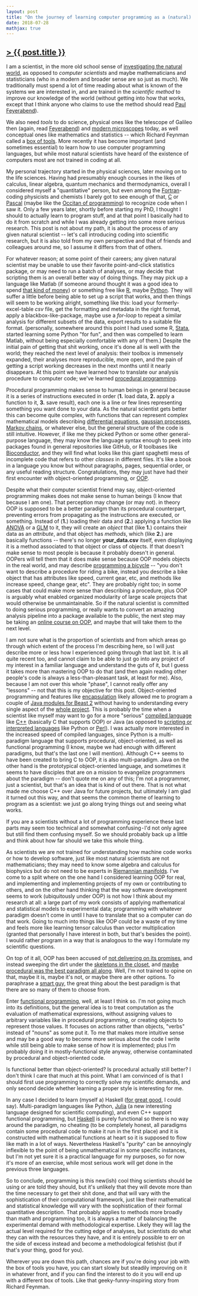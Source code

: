 ```yaml
---
layout: post
title: "On the journey of learning computer programming as a (natural) scientist"
date: 2018-07-28
mathjax: true
---
```


## [> {{ post.title }}](https://caesoma.github.io/archive/standalone/2018-07-28-programming-for-natural-scientists)

I am a scientist, in the more old school sense of [investigating the natural world](https://en.oxforddictionaries.com/definition/scientist), as opposed to _computer scientists_ and maybe mathematicians and statisticians (who in a modern and broader sense are so just as much).
We traditionally must spend a lot of time reading about what is known of the systems we are interested in, and are trained in the _scientific method_ to improve our knowledge of the world (without getting into how that works, except that I think anyone who claims to use the method should read [Paul Feyerabend](https://plato.stanford.edu/entries/feyerabend/#AgaiMeth1970)).
<!-- [//]: # (comment) -->

We also need _tools_ to do science, physical ones like the telescope of Galileo then (again, read [Feyerabend](https://plato.stanford.edu/entries/feyerabend)) and [modern microscopes](https://www.microscopyu.com/microscopy-basics) today, as well conceptual ones like mathematics and statistics -- which Richard Feynman called a [box of tools](https://www.e-reading.club/chapter.php/71262/21/Feynman_-_Surely_Youre_Joking%2C_Mr._Feynman__Adventures_of_a_Curious_Character.html).
More recently it has become important (and sometimes essential) to learn how to use computer programming languages, but while most natural scientists have heard of the existence of computers most are not trained in coding at all.

My personal trajectory started in the physical sciences, later moving on to the life sciences. Having had presumably enough courses in the likes of calculus, linear algebra, quantum mechanics and thermodynamics, overall I considered myself a "quantitative" person, but even among the [Fortran](http://fortranwiki.org/)-coding physicists and chemists I barely got to see enough of that, [C](https://en.wikipedia.org/wiki/The_C_Programming_Language) or [Pascal](http://wiki.freepascal.org/Why_use_Pascal#What_is_Pascal.3F) (maybe like the [Occitan of programming](https://www.quora.com/Is-Pascal-still-used)) to recognize code when I saw it.
Only a few years later, shortly before starting my PhD, I thought I should to actually learn to program stuff, and at that point I basically had to do it from scratch and while I was already getting into some more serious research.
This post is not about my path, it is about the process of any given natural scientist -- let's call  introducing coding into scientific research, but it is also told from my own perspective and that of friends and colleagues around me, so I assume it differs from that of others.

For whatever reason; at some point of their careers; any given natural scientist may be unable to use their favorite point-and-click statistics package, or may need to run a batch of analyses, or may decide that scripting them is an overall better way of doing things. They may pick up a language like Matlab (if someone around thought it was a good idea to spend [that kind of money](https://www.mathworks.com/pricing-licensing.html)) or something free like [R](https://www.r-project.org/about.html), maybe [Python](https://www.python.org/).
They will suffer a little before being able to set up a script that works, and then things will seem to be working alright, something like this: load your formerly-excel-table _csv_ file, get the formatting and metadata in the right format, apply a blackbox-like-package, maybe use a _for-loop_ to repeat a similar analysis for different subsets of the data, export results to a suitable file format. (personally, somewhere around this point I had used some R, [Stata](https://www.stata.com/), started learning some Python "for fun", and then was compelled to learn Matlab, without being especially comfortable with any of them.)<!-- , they may get some help from senior postdoc Dr. Idle, -->
Despite the initial pain of getting that shit working, once it's done all is well with the world; they reached the next level of analysis: their toolbox is immensely expanded, their analyses more reproducible, more open, and the pain of getting a script working decreases in the next months until it nearly disappears.
At this point we  have learned how to translate our analysis procedure to computer code; we've learned [procedural programming](http://wiki.analytica.com/index.php?title=Procedural_Programming).

Procedural programming makes sense to human beings in general because it is a series of instructions executed in order (**1.** load data, **2.** apply a function to it, **3.** save result), each one is a line or few lines representing something you want done to your data.
As the natural scientist gets better this can become quite complex, with functions that can represent complex mathematical models describing [differential equations](https://caesoma.github.io/archive/standalone/2018-03-28-model-based-science), [gaussian processes](https://caesoma.github.io/archive/standalone/2018-04-11-multichannel-gaussian-processes-pt1), [Markov chains](http://dfm.io/emcee/current/user/line/), or whatever else, but the general structure of the code is still intuitive.
However, if like me they picked Python or some other general-purpose language, they may know the language syntax enough to peek into packages found in general repositories like GitHub, or R toolbases like [Bioconductor](https://www.bioconductor.org/), and they will find what looks like this giant spaghetti mess of incomplete code that refers to other _classes_ in different files. It's like a book in a language you know but without paragraphs, pages, sequential order, or any useful reading structure.
Congratulations, they may just have had their first encounter with object-oriented programming, or [OOP](https://www.merriam-webster.com/dictionary/object-oriented%20programming).

Despite what their computer scientist friend may say, object-oriented programming makes does not make sense to human beings (I know that because I am one). That perception may change (or may not). in theory OOP is supposed to be a better paradigm than its procedural counterpart, preventing errors from propagating as the instructions are executed, or something. Instead of (**1.**) loading their data and (**2.**) applying a function like [ANOVA](https://onlinecourses.science.psu.edu/stat502/node/137/) or a [GLM](https://onlinecourses.science.psu.edu/stat504/node/216/) to it, they will create an _object_ that (like **1.**) contains their data as an _attribute_, and that object has _methods_, which (like **2.**) are basically functions -- there's no longer **your_data.csv** itself, even displaying it is a method associated to that object or class of objects.
If that doesn't make sense to most people is because it probably doesn't in general. OOPers will tell them that it does make sense because OOP models objects in the real world, and may describe [programming a bicycle](https://docs.oracle.com/javase/tutorial/java/concepts/object.html) -- "you don't want to describe a procedure for riding a bike, instead you describe a bike object that has attributes like speed, current gear, etc, and methods like increase speed, change gear, etc".
They are probably right too; in some cases that could make more sense than describing a procedure, plus OOP is arguably what enabled organized modularity of large scale projects that would otherwise be unmaintainable.
So if the natural scientist is committed to doing serious programming, or really wants to convert an amazing analysis pipeline into a package available to the public, the next step may be taking an
[online course on OOP](https://www.edx.org/course/object-oriented-programming), and maybe that will take them  to the next level.

I am not sure what is the proportion of scientists and from which areas go through which extent of the process I'm describing here, so I will just describe more or less how I experienced going through that last bit. It is all quite recent too, and cannot claim to be able to just go into any project of my interest in a familiar language and understand the guts of it, but I guess it takes more than mastering OOP to do that (and then again reading other people's code is always a less-than-pleasant task, at least for me). Also, because I am not over this whole "phase", I cannot really offer any "lessons" -- not that this is my objective for this post.
Object-oriented programming and features like  [encapsulation](https://en.wikipedia.org/wiki/Encapsulation_(computer_programming)) likely allowed me to program a couple of [Java modules for Beast 2](https://academic.oup.com/ve/article/3/suppl_1/vew036.050/4090797) without having to understanding every single aspect of the [whole project](https://github.com/CompEvol/beast2). This is probably the time when a scientist like myself may want to go for a more "serious" [compiled language](https://en.wikipedia.org/wiki/Compiled_language) like [C++](https://isocpp.org/about) (basically C that supports OOP) or Java (as opposed to [scripting or interpreted languages](https://en.wikipedia.org/wiki/Scripting_language) like Python or [Perl](https://www.perl.org/about.html)).
I was actually more interested in the increased speed of compiled languages, since Python is a multi-paradigm language that supports procedural, object-oriented, as well as functional programming (I know, maybe we had enough with different paradigms, but that's the last one I will mention). Although C++ seems to have been created to bring C to OOP, it is also multi-paradigm. Java on the other hand is the prototypical object-oriented language, and sometimes it seems to have disciples that are on a mission to evangelize programmers about the paradigm -- don't quote me on any of this; I'm not a programmer, just a scientist, but that's an idea that is kind of out there.
That is not what made me choose C++ over Java for future projects, but ultimately I am glad it turned out this way, and that seems the common theme of learning to program as a scientist: we just go along trying things out and seeing what works.

If you are a scientists without a lot of programming experience these last parts may seem too technical and somewhat confusing - I'd not only agree but still find them confusing myself. So we should probably back up a little and think about how far should we take this whole thing.

As scientists we are not trained for understanding how machine code works or how to develop software, just like most natural scientists are not mathematicians; they may need to know some algebra and calculus for biophysics but do not need to be experts in [Riemannian manifolds](https://www.britannica.com/science/differential-geometry).
I've come to a split where on the one hand I considered learning OOP for real, and implementing and implementing projects of my own or contributing to others, and on the other hand thinking that the way software development seems to work (ubiquitously under OOP) is not how I think about my research at all: a large part of my work consists of applying mathematical and statistical models to experimental data; programming with whatever paradigm doesn't come in until I have to translate that so a computer can do that work. Going to much into things like OOP could be a waste of my time and feels more like learning tensor calculus than vector multiplication (granted that personally I have interest in both, but that's besides the point). I would rather program in a way that is analogous to the way I formulate my scientific questions.

On top of it all, OOP has been accused of [not delivering on its promises](https://medium.com/@cscalfani/goodbye-object-oriented-programming-a59cda4c0e53), and instead sweeping the dirt under the [skeletons in the closet](http://harmful.cat-v.org/software/OO_programming/), and [maybe procedural was the best paradigm all along](https://medium.com/@brianwill/object-oriented-programming-a-personal-disaster-1b044c2383ab). Well, I'm not trained to opine on that, maybe it is, maybe it's not, or maybe there are other options. To paraphrase a [smart guy](http://wiki.c2.com/?AndrewTanenbaum), the great thing about the best paradigm is that there are so many of them to choose from.

Enter [functional programming](https://en.wikipedia.org/wiki/Functional_programming), well, at least I think so. I'm not going much into its definitions, but the general idea is to treat computation as the evaluation of mathematical expressions, without assigning values to arbitrary variables like in procedural programming, or creating objects to represent those values. It focuses on actions rather than objects, "verbs" instead of "nouns" as some put it. To me that makes more intuitive sense and may be a good way to become more serious about the code I write while still being able to make sense of how it is implemented; plus I'm probably doing it in mostly-functional style anyway, otherwise contaminated by procedural and object-oriented code.

Is functional better than object-oriented? Is procedural actually still better? I don't think I care that much at this point. What I am convinced of is that I should first use programming to correctly solve my scientific demands, and only second decide whether learning a proper style is interesting for me.

In any case I decided to learn (myself a) Haskell ([for great good](http://learnyouahaskell.com/chapters), I could say). Multi-paradigm languages like Python, [Julia](https://julialang.org/) (a new interesting language designed for scientific computing), and even C++ support functional programming, but [Haskell](https://www.haskell.org/) is purely functional so there is no way around the paradigm, no cheating (to be completely honest, all paradigms contain some procedural code to make it run in the first place) and it is constructed with mathematical functions at heart so it is supposed to flow like math in a lot of ways. Nevertheless Haskell's "purity" can be annoyingly inflexible to the point of being unmathematical in some specific instances, but I'm not yet sure it is a practical language for my purposes, so for now it's more of an exercise, while most serious work will get done in the previous three languages.
<!-- Whatever language ends up being the best, I think the paradigm should match the task, so if it turns out -->

So to conclude, programming is this new(ish) cool thing scientists should be using or are told they should, but it's unlikely that they will devote more than the time necessary to get their shit done, and that will vary with the sophistication of their computational framework, just like their mathematical and statistical knowledge will vary with the sophistication of their formal quantitative description. That probably applies to methods more broadly than math and programming too, it is always a matter of balancing the experimental demand with methodological expertise. Likely they will lag the actual level required for the cutting edge of analyses, but scientists do what they can with the resources they have, and it is entirely possible to err on the side of excess instead and become a methodological fetishist (but if that's your thing, good for you).

Wherever you are down this path, chances are if you're doing your job with the box of tools you have, you can start slowly but steadily improving on it in whatever front, and if you can find the interest to do it you will end up with a different box of tools. Like that geeky-funny-inspiring story from Richard Feynman.

<!-- [//]: # (comment) -->

<!-- `-- caetano, {{ page.date | date: "%Y-%m-%d" }}` -->
